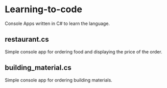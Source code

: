 # Learning-to-code
Console Apps written in C# to learn the language.

## restaurant.cs
Simple console app for ordering food and displaying the price of the order.

## building_material.cs 
Simple console app for ordering building materials.
